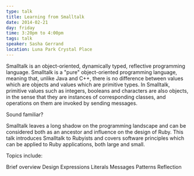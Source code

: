 ```yaml
---
type: talk
title: Learning from Smalltalk
date: 2014-02-21
day: friday
time: 3:20pm to 4:00pm
tags: talk
speaker: Sasha Gerrand
location: Luna Park Crystal Place
---
```


Smalltalk is an object-oriented, dynamically typed, reflective programming language. Smalltalk is a "pure" object-oriented programming language, meaning that, unlike Java and C++, there is no difference between values which are objects and values which are primitive types. In Smalltalk, primitive values such as integers, booleans and characters are also objects, in the sense that they are instances of corresponding classes, and operations on them are invoked by sending messages.

Sound familiar?

Smalltalk leaves a long shadow on the programming landscape and can be considered both as an ancestor and influence on the design of Ruby. This talk introduces Smalltalk to Rubyists and covers software principles which can be applied to Ruby applications, both large and small.

Topics include:

Brief overview
Design
Expressions
Literals
Messages
Patterns
Reflection